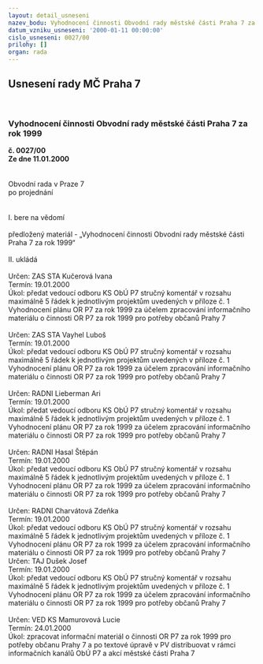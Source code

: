 ```yaml
---
layout: detail_usneseni
nazev_bodu: Vyhodnocení činnosti Obvodní rady městské části Praha 7 za rok 1999
datum_vzniku_usneseni: '2000-01-11 00:00:00'
cislo_usneseni: 0027/00
prilohy: []
organ: rada
---
```

<div id="ucUsn_pList" class="usn">
	<span><h2>Usnesení rady MČ Praha 7 </h2>
<br></span><div class="standBody">
<span><h3>Vyhodnocení činnosti Obvodní rady městské části Praha 7 za rok 1999</h3></span><div class="center">
		<strong>č. 0027/00</strong><br>
	</div>
<div class="center">
		<strong>Ze dne 11.01.2000</strong><br><br>
	</div>
<br>Obvodní rada v Praze 7<br>po projednání<br><br><br>I.	bere na vědomí<br><br> předložený materiál - „Vyhodnocení činnosti Obvodní rady městské části Praha 7 za rok 1999“<br><br>II.	ukládá <br><br> Určen:	     	ZAS STA Kučerová Ivana<br>Termín: 19.01.2000 <br>Úkol:	předat vedoucí odboru KS ObÚ P7 stručný komentář v rozsahu maximálně 5 řádek k jednotlivým projektům uvedených v příloze č. 1 Vyhodnocení plánu OR P7 za rok 1999 za účelem zpracování informačního materiálu o činnosti OR P7 za rok 1999 pro potřeby občanů Prahy 7<br> <br> Určen:	     	ZAS STA Vayhel Luboš<br>Termín: 19.01.2000 <br>Úkol:	předat vedoucí odboru KS ObÚ P7 stručný komentář v rozsahu maximálně 5 řádek k jednotlivým projektům uvedených v příloze č. 1 Vyhodnocení plánu OR P7 za rok 1999 za účelem zpracování informačního materiálu o činnosti OR P7 za rok 1999 pro potřeby občanů Prahy 7<br> <br> Určen:	     	RADNI Lieberman Ari<br>Termín: 19.01.2000 <br>Úkol:	předat vedoucí odboru KS ObÚ P7 stručný komentář v rozsahu maximálně 5 řádek k jednotlivým projektům uvedených v příloze č. 1 Vyhodnocení plánu OR P7 za rok 1999 za účelem zpracování informačního materiálu o činnosti OR P7 za rok 1999 pro potřeby občanů Prahy 7<br> <br> Určen:	     	RADNI Hasal Štěpán<br>Termín: 19.01.2000 <br>Úkol:	předat vedoucí odboru KS ObÚ P7 stručný komentář v rozsahu maximálně 5 řádek k jednotlivým projektům uvedených v příloze č. 1 Vyhodnocení plánu OR P7 za rok 1999 za účelem zpracování informačního materiálu o činnosti OR P7 za rok 1999 pro potřeby občanů Prahy 7<br> <br> Určen:	     	RADNI Charvátová Zdeňka<br>Termín: 19.01.2000 <br>Úkol:	předat vedoucí odboru KS ObÚ P7 stručný komentář v rozsahu maximálně 5 řádek k jednotlivým projektům uvedených v příloze č. 1 Vyhodnocení plánu OR P7 za rok 1999 za účelem zpracování informačního materiálu o činnosti OR P7 za rok 1999 pro potřeby občanů Prahy 7<br>  Určen:	     	TAJ Dušek Josef<br>Termín: 19.01.2000 <br>Úkol:	předat vedoucí odboru KS ObÚ P7 stručný komentář v rozsahu maximálně 5 řádek k jednotlivým projektům uvedených v příloze č. 1 Vyhodnocení plánu OR P7 za rok 1999 za účelem zpracování informačního materiálu o činnosti OR P7 za rok 1999 pro potřeby občanů Prahy 7<br>  <br> Určen:	     	VED KS Mamurovová Lucie<br>Termín: 24.01.2000<br>Úkol:	zpracovat informační materiál o činnosti OR P7 za rok 1999 pro potřeby občanu Prahy 7 a po textové úpravě v PV distribuovat v rámci informačních kanálů ObÚ P7 a akcí městské části Praha 7<br>
</div>
</div>